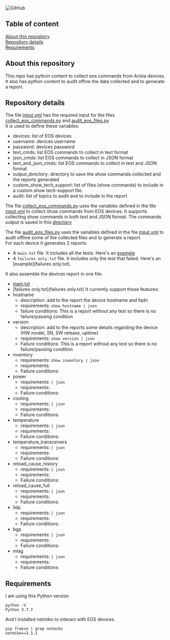 ![GitHub](https://img.shields.io/github/license/ksator/arista_eos_audit)   
 
## Table of content

[About this repository](#about-this-repository)  
[Repository details](#repository-details)   
[Requirements](#requirements)  

## About this repository 

This repo has python content to collect eos commands from Arista devices.  
It also has python content to audit offine the data collected and to generate a report.  

## Repository details 

The file [input.yml](input.yml) has the required input for the files [collect_eos_commands.py](collect_eos_commands.py) and  [audit_eos_files.py](audit_eos_files.py)   
It is used to define these variables:    
- devices: list of EOS devices
- username: devices username 
- password: devices password
- text_cmds: list EOS commands to collect in text format
- json_cmds: list EOS commands to collect in JSON format
- text_and_json_cmds: list EOS commands to collect in text and JSON format 
- output_directory: directory to save the show commands collected and the reports generated
- custom_show_tech_support: list of files (show commands) to include in a custom show tech-support file. 
- audit: list of topics to audit and to include in the report.  

The file [collect_eos_commands.py](collect_eos_commands.py) uses the variables defined in the file [input.yml](input.yml) to collect show commands from EOS devices. It supports collecting show commands in both text and JSON format. The commands output is saved in this [directory](output/eos_commands)

The file [audit_eos_files.py](audit_eos_files.py) uses the variables defined in the file [input.yml](input.yml) to audit offline some of the collected files and to generate a report.  
For each device it generates 2 reports: 
- A ```main.txt``` file. It includes all the tests. Here's an [example](main.txt) 
- A ```failures only.txt``` file. It includes only the test that failed. Here's an [example](failures only.txt).  

It also assemble the devices report in one file: 
- [main.txt](main.txt) 
- [failures only.txt](failures only.txt)
It currently support these features:  
- hostname
  - description: add to the report the device hostname and fqdn 
  - requirements: ```show hostname | json```
  - failure conditions: This is a report without any test so there is no failure/passing condition
- version
  - description: add to the reports some details regarding the device (HW model, SN, SW release, uptime)
  - requirements: ```show version | json```
  - Failure conditions: This is a report without any test so there is no failure/passing condition
- inventory 
  - requirements: ```show inventory | json```
  - requirements:
  - Failure conditions: 
- power 
  - requirements: ```| json```
  - requirements:
  - Failure conditions: 
- cooling
  - requirements: ```| json```
  - requirements:
  - Failure conditions: 
- temperature
  - requirements: ```| json```
  - requirements:
  - Failure conditions: 
- temperature_transceivers
  - requirements: ```| json```
  - requirements:
  - Failure conditions: 
- reload_cause_history
  - requirements: ```| json```
  - requirements:
  - Failure conditions: 
- reload_cause_full
  - requirements: ```| json```
  - requirements:
  - Failure conditions: 
- lldp
  - requirements: ```| json```
  - requirements:
  - Failure conditions: 
- bgp
  - requirements: ```| json```
  - requirements:
  - Failure conditions: 
- mlag
  - requirements: ```| json```
  - requirements:
  - Failure conditions: 
  
## Requirements

I am using this Python version
```
python -V
Python 3.7.7
```
And I installed netmiko to interact with EOS devices.  
```
pip freeze | grep netmiko
netmiko==3.1.1
```


